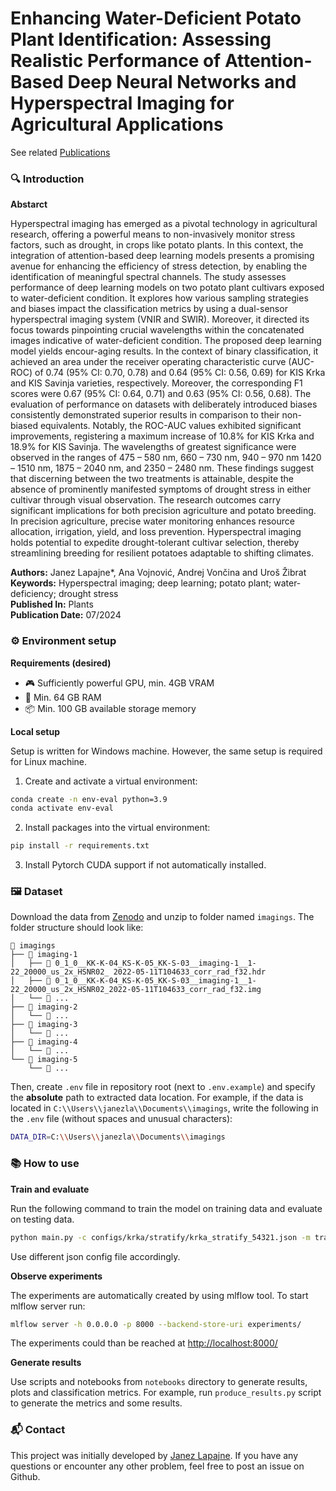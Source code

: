 # Enhancing Water-Deficient Potato Plant Identification: Assessing Realistic Performance of Attention-Based Deep Neural Networks and Hyperspectral Imaging for Agricultural Applications

See related [Publications](https://github.com/janezlapajne/manuscripts)

### 🔍 Introduction

**Abstarct**

Hyperspectral imaging has emerged as a pivotal technology in agricultural research, offering a powerful means to non-invasively monitor stress factors, such as drought, in crops like potato plants. In this context, the integration of attention-based deep learning models presents a promising avenue for enhancing the efficiency of stress detection, by enabling the identification of meaningful spectral channels. The study assesses performance of deep learning models on two potato plant cultivars exposed to water-deficient condition. It explores how various sampling strategies and biases impact the classification metrics by using a dual-sensor hyperspectral imaging system (VNIR and SWIR). Moreover, it directed its focus towards pinpointing crucial wavelengths within the concatenated images indicative of water-deficient condition. The proposed deep learning model yields encour-aging results. In the context of binary classification, it achieved an area under the receiver operating characteristic curve (AUC-ROC) of 0.74 (95% CI: 0.70, 0.78) and 0.64 (95% CI: 0.56, 0.69) for KIS Krka and KIS Savinja varieties, respectively. Moreover, the corresponding F1 scores were 0.67 (95% CI: 0.64, 0.71) and 0.63 (95% CI: 0.56, 0.68). The evaluation of performance on datasets with deliberately introduced biases consistently demonstrated superior results in comparison to their non-biased equivalents. Notably, the ROC-AUC values exhibited significant improvements, registering a maximum increase of 10.8% for KIS Krka and 18.9% for KIS Savinja. The wavelengths of greatest significance were observed in the ranges of 475 – 580 nm, 660 – 730 nm, 940 – 970 nm 1420 – 1510 nm, 1875 – 2040 nm, and 2350 – 2480 nm. These findings suggest that discerning between the two treatments is attainable, despite the absence of prominently manifested symptoms of drought stress in either cultivar through visual observation. The research outcomes carry significant implications for both precision agriculture and potato breeding. In precision agriculture, precise water monitoring enhances resource allocation, irrigation, yield, and loss prevention. Hyperspectral imaging holds potential to expedite drought-tolerant cultivar selection, thereby streamlining breeding for resilient potatoes adaptable to shifting climates.

**Authors:** Janez Lapajne*, Ana Vojnović, Andrej Vončina and Uroš Žibrat \
**Keywords:** Hyperspectral imaging; deep learning; potato plant; water-deficiency; drought stress \
**Published In:** Plants \
**Publication Date:** 07/2024

### ⚙️ Environment setup

**Requirements (desired)**

* 🎮 Sufficiently powerful GPU, min. 4GB VRAM
* 💾 Min. 64 GB RAM
* 📦️ Min. 100 GB available storage memory

**Local setup**

Setup is written for Windows machine. However, the same setup is required for Linux machine.

1) Create and activate a virtual environment:

```bash
conda create -n env-eval python=3.9
conda activate env-eval
```

2) Install packages into the virtual environment:

```bash
pip install -r requirements.txt
```

3) Install Pytorch CUDA support if not automatically installed.

### 🖼️ Dataset

Download the data from [Zenodo](https://zenodo.org/records/7936850) and unzip to folder named `imagings`.
The folder structure should look like:

```
📂 imagings
├── 📁 imaging-1
│   ├── 📄 0_1_0__KK-K-04_KS-K-05_KK-S-03__imaging-1__1-22_20000_us_2x_HSNR02_ 2022-05-11T104633_corr_rad_f32.hdr
│   ├── 📄 0_1_0__KK-K-04_KS-K-05_KK-S-03__imaging-1__1-22_20000_us_2x_HSNR02_2022-05-11T104633_corr_rad_f32.img
│   └── 📄 ...
├── 📁 imaging-2
│   └── 📄 ...
├── 📁 imaging-3
│   └── 📄 ...
├── 📁 imaging-4
│   └── 📄 ...
└── 📁 imaging-5
    └── 📄 ...
```

Then, create `.env` file in repository root (next to `.env.example`) and specify the **absolute** path to extracted data location.
For example, if the data is located in `C:\\Users\\janezla\\Documents\\imagings`, write the following in the `.env` file (without spaces and unusual characters):

```sh
DATA_DIR=C:\\Users\\janezla\\Documents\\imagings
```

### 📚 How to use

**Train and evaluate**

Run the following command to train the model on training data and evaluate on testing data.

```bash
python main.py -c configs/krka/stratify/krka_stratify_54321.json -m train_test
```

Use different json config file accordingly.

**Observe experiments**

The experiments are automatically created by using mlflow tool. To start mlflow server run:

```bash
mlflow server -h 0.0.0.0 -p 8000 --backend-store-uri experiments/
```

The experiments could than be reached at <http://localhost:8000/>

**Generate results**

Use scripts and notebooks from `notebooks` directory to generate results, plots and classification metrics.
For example, run `produce_results.py` script to generate the metrics and some results.

### 📬 Contact

This project was initially developed by [Janez Lapajne](https://github.com/janezlapajne). If you have any questions or encounter any other problem, feel free to post an issue on Github.
